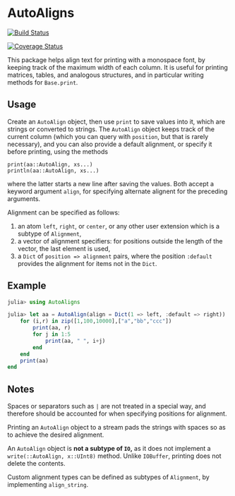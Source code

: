 # AutoAligns

[![Build Status](https://travis-ci.org/tpapp/AutoAligns.jl.svg?branch=master)](https://travis-ci.org/tpapp/AutoAligns.jl)

[![Coverage Status](https://coveralls.io/repos/github/tpapp/AutoAligns.jl/badge.svg?branch=master&bust=1)](https://coveralls.io/github/tpapp/AutoAligns.jl?branch=master)

This package helps align text for printing with a monospace font, by keeping track of the maximum width of each column. It is useful for printing matrices, tables, and analogous structures, and in particular writing methods for `Base.print`.

## Usage

Create an `AutoAlign` object, then use `print` to save values into it, which are strings or converted to strings. The `AutoAlign` object keeps track of the current column (which you can query with `position`, but that is rarely necessary), and you can also provide a default alignment, or specify it before printing, using the methods
```{julia,eval=false}
print(aa::AutoAlign, xs...)
println(aa::AutoAlign, xs...)
```
where the latter starts a new line after saving the values. Both accept a keyword argument `align`, for specifying alternate alignent for the preceding arguments.

Alignment can be specified as follows:

1. an atom `left`, `right`, or `center`, or any other user extension which is a subtype of `Alignment`,
2. a vector of alignment specifiers: for positions outside the length of the vector, the last element is used,
3. a `Dict` of `position => alignment` pairs, where the position `:default` provides the alignment for items not in the `Dict`.

## Example

````julia
julia> using AutoAligns

julia> let aa = AutoAlign(align = Dict(1 => left, :default => right))
    for (i,r) in zip([1,100,10000],["a","bb","ccc"])
        print(aa, r)
        for j in 1:5
            print(aa, " ", i+j)
        end
    end
    print(aa)
end
````





## Notes

Spaces or separators such as `|` are not treated in a special way, and therefore should be accounted for when specifying positions for alignment.

Printing an `AutoAlign` object to a stream pads the strings with spaces so as to achieve the desired alignment.

An `AutoAlign` object is **not a subtype of `IO`,** as it does not implement a `write(::AutoAlign, x::UInt8)` method. Unlike `IOBuffer`, printing does not delete the contents.

Custom alignment types can be defined as subtypes of `Alignment`, by implementing `align_string`.

